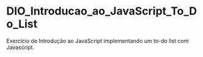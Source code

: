 # DIO_Introducao_ao_JavaScript_To_Do_List

Exercício de Introdução ao JavaScript implementando um to-do list com Javascript.
